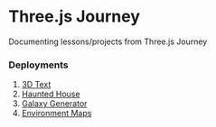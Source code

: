 # Three.js Journey

Documenting lessons/projects from Three.js Journey

### Deployments

1. [3D Text](https://threejs-3d-text-rust.vercel.app/)
2. [Haunted House](https://threejs-haunted-house-psi.vercel.app/)
3. [Galaxy Generator](https://threejs-galaxy-jet.vercel.app/)
4. [Environment Maps](https://threejs-environment-map.vercel.app/)
